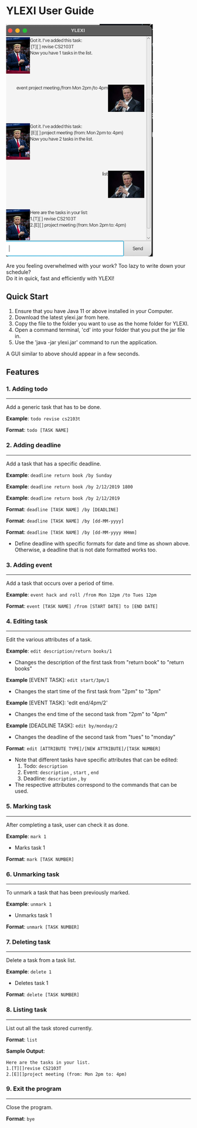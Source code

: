 # YLEXI User Guide

![UI Screenshot](Ui.png)

Are you feeling overwhelmed with your work? Too lazy to write down your schedule?  
Do it in quick, fast and efficiently with YLEXI! 

## Quick Start 
1. Ensure that you have Java 11 or above installed in your Computer. 
2. Download the latest ylexi.jar from here. 
3. Copy the file to the folder you want to use as the home folder for YLEXI. 
4. Open a command terminal, 'cd' into your folder that you put the jar file in.
5. Use the 'java -jar ylexi.jar' command to run the application. 

A GUI similar to above should appear in a few seconds.

## Features


### 1. Adding todo
---
Add a generic task that has to be done. 

**Example**: `todo revise cs2103t`

**Format**: `todo [TASK NAME]`

### 2. Adding deadline
---
Add a task that has a specific deadline.

**Example**: `deadline return book /by Sunday`

**Example**: `deadline return book /by 2/12/2019 1800`

**Example**: `deadline return book /by 2/12/2019`


**Format**: `deadline [TASK NAME] /by [DEADLINE]`

**Format**: `deadline [TASK NAME] /by [dd-MM-yyyy]`

**Format**: `deadline [TASK NAME] /by [dd-MM-yyyy HHmm]`
- Define deadline with specific formats for date and time as shown above. Otherwise, a deadline that is not date formatted works too. 

### 3. Adding event
---
Add a task that occurs over a period of time.

**Example**: `event hack and roll /from Mon 12pm /to Tues 12pm`

**Format**: `event [TASK NAME] /from [START DATE] to [END DATE]`

### 4. Editing task
---
Edit the various attributes of a task.

**Example**: `edit description/return books/1` 

- Changes the description of the first task from "return book" to "return books"

**Example** [EVENT TASK]: `edit start/3pm/1`

- Changes the start time of the first task from "2pm" to "3pm"

**Example** [EVENT TASK]: 'edit end/4pm/2'

- Changes the end time of the second task from "2pm" to "4pm"

**Example** [DEADLINE TASK]: `edit by/monday/2`

- Changes the deadline of the second task from "tues" to "monday"

**Format**: `edit [ATTRIBUTE TYPE]/[NEW ATTRIBUTE]/[TASK NUMBER]`
- Note that different tasks have specific attributes that can be edited:
    1. Todo: `description`
    2. Event: `description` , `start` , `end`
    3. Deadline: `description` , `by` 
- The respective attributes correspond to the commands that can be used.
### 5. Marking task 
---
After completing a task, user can check it as done.

**Example**: `mark 1`

- Marks task 1

**Format**: `mark [TASK NUMBER]`

### 6. Unmarking task 
---
To unmark a task that has been previously marked.

**Example**: `unmark 1`
- Unmarks task 1

**Format**: `unmark [TASK NUMBER]`

### 7. Deleting task 
---
Delete a task from a task list. 

**Example**: `delete 1`
- Deletes task 1

**Format**: `delete [TASK NUMBER]`

### 8. Listing task 
---
List out all the task stored currently. 

**Format**: `list`

**Sample Output**: 
```
Here are the tasks in your list.
1.[T][]revise CS2103T
2.[E][]project meeting (from: Mon 2pm to: 4pm)
```

### 9. Exit the program
---
Close the program.

**Format**: `bye`
